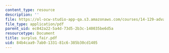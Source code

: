 ```yaml
---
content_type: resource
description: ''
file: https://ol-ocw-studio-app-qa.s3.amazonaws.com/courses/14-129-advanced-contract-theory-spring-2005/84b4caa97ab0133181c6385b30cd1405_surplus_fair.pdf
file_type: application/pdf
parent_uid: ec042a22-5a4d-73d5-2b3c-140035be6d5a
resourcetype: Document
title: surplus_fair.pdf
uid: 84b4caa9-7ab0-1331-81c6-385b30cd1405
---
```

